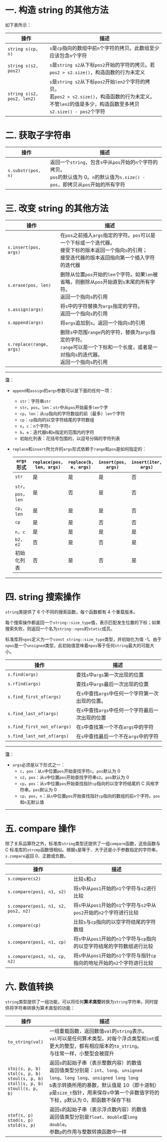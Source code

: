 # 一. 构造 string 的其他方法

如下表所示：

| 操作                       | 描述                                                         |
| -------------------------- | ------------------------------------------------------------ |
| `string s(cp, n)`          | `s`是`cp`指向的数组中前`n`个字符的拷贝。此数组至少应该包含`n`个字符 |
| `string s(s2, pos2)`       | `s`是`string s2`从下标`pos2`开始的字符的拷贝。若`pos2 > s2.size()`，构造函数的行为未定义 |
| `string s(s2, pos2, len2)` | `s`是`string s2`从下标`pos2`开始`len2`个字符的拷贝。<br />若`pos2 > s2.size()`，构造函数的行为未定义。<br />不管`len2`的值是多少，构造函数至多拷贝`s2.size() - pos2`个字符 |



# 二. 获取子字符串

| 操作               | 描述                                                         |
| ------------------ | ------------------------------------------------------------ |
| `s.substr(pos, n)` | 返回一个`string`，包含`s`中从`pos`开始的`n`个字符的拷贝。<br />`pos`的默认值为 0。`n`的默认值为`s.size() - pos`，即拷贝从`pos`开始的所有字符 |



# 三. 改变 string 的其他方法

| 操作                     | 描述                                                         |
| ------------------------ | ------------------------------------------------------------ |
| `s.insert(pos, args)`    | 在`pos`之前插入`args`指定的字符。`pos`可以是一个下标或一个迭代器。<br />接受下标的版本返回一个指向`s`的引用；<br />接受迭代器的版本返回指向第一个插入字符的迭代器 |
| `s.erase(pos, len)`      | 删除从位置`pos`开始的`len`个字符。如果`len`被省略，则删除从`pos`开始直到`s`末尾的所有字符。<br />返回一个指向`s`的引用 |
| `s.assign(args)`         | 将`s`中的字符替换为`args`指定的字符。<br />返回一个指向`s`的引用 |
| `s.append(args)`         | 将`args`追加到`s`。返回一个指向`s`的引用                     |
| `s.replace(range, args)` | 删除`s`中范围`range`内的字符，替换为`args`指定的字符。<br />`range`可以是一个下标和一个长度，或者是一对指向`s`的迭代器。<br />返回一个指向`s`的引用 |

****

**注**：

- `append`和`assign`的`args`参数可以是下面的任何一项：

  - `str`：字符串`str`
  - `str`，`pos`，`len`：`str`中从`pos`开始最多`len`个字
  - `cp`，`len`：从`cp`指向的字符数组的前（最多）`len`个字符
  - `cp`：`cp`指向的以空字符结尾的字符数组
  - `n`，`c`：`n`个字符`c`
  - `b`，`e`：迭代器`b`和`e`指定的范围内的字符
  - 初始化列表：花括号包围的，以逗号分隔的字符列表

- `replace`和`insert`所允许的`args`形式依赖于`range`和`pos`是如何指定的：

  | `args`形式          | `replace(pos, len, args)` | `replace(b, e, args)` | `insert(pos, args)` | `insert(iter, args)` |
  | ------------------- | ------------------------- | --------------------- | ------------------- | -------------------- |
  | `str`               | 是                        | 是                    | 是                  | 否                   |
  | `str`，`pos`，`len` | 是                        | 否                    | 是                  | 否                   |
  | `cp`，`len`         | 是                        | 是                    | 是                  | 否                   |
  | `cp`                | 是                        | 是                    | 否                  | 否                   |
  | `n`，`c`            | 是                        | 是                    | 是                  | 是                   |
  | `b2, e2`            | 否                        | 是                    | 否                  | 是                   |
  | 初始化列表          | 否                        | 是                    | 否                  | 是                   |

****



# 四. string 搜索操作

`string`类提供了 6 个不同的搜索函数，每个函数都有 4 个重载版本。

每个搜索操作都返回一个`string::size_type`值，表示匹配发生位置的下标；如果搜索失败，则返回一个名为`string::npos`的`static`成员。

标准库将`npos`定义为一个`const string::size_type`类型，并初始化为值 -1。由于`npos`是一个`unsigned`类型，此初始值意味着`npos`等于任何`string`最大的可能大小。

| 操作                        | 描述                                              |
| --------------------------- | ------------------------------------------------- |
| `s.find(args)`              | 查找`s`中`args`第一次出现的位置                   |
| `s.rfind(args)`             | 查找`s`中`args`最后一次出现的位置                 |
| `s.find_first_of(args)`     | 在`s`中查找`args`中任何一个字符第一次出现的位置。 |
| `s.find_last_of(args)`      | 在`s`中查找`args`中任何一个字符最后一次出现的位置 |
| `s.find_first_not_of(args)` | 在`s`中查找第一个不在`args`中的字符               |
| `s.find_last_not_of(args)`  | 在`s`中查找最后一个不在`args`中的字符             |

****

**注**：

- `args`必须是以下形式之一：
  - `c`，`pos`：从`s`中位置`pos`开始查找字符`c`。`pos`默认为 0
  - `s2`，`pos`：从`s`中位置`pos`开始查找字符串`s2`。`pos`默认为 0
  - `cp`，`pos`：从`s`中位置`pos`开始查找指针`cp`指向的以空字符结尾的 C 风格字符串。`pos`默认为 0
  - `cp`，`pos`，`n`：从`s`中位置`pos`开始查找指针`cp`指向的数组的前`n`个字符。`pos`和`n`无默认值

****



# 五. compare 操作

除了关系运算符之外，标准库`string`类型还提供了一组`compare`函数，这些函数与 C 标准库的`strcmp`函数很相似。根据`s`是等于、大于还是小于参数指定的字符串，`s.compare`返回 0、正数或负数。

| 操作                                | 描述                                                         |
| ----------------------------------- | ------------------------------------------------------------ |
| `s.compare(s2)`                     | 比较`s`和`s2`                                                |
| `s.compare(pos1, n1, s2)`           | 将`s`中从`pos1`开始的`n1`个字符与`s2`进行比较                |
| `s.compare(pos1, n1, s2, pos2, n2)` | 将`s`中从`pos1`开始的`n1`个字符与`s2`中从`pos2`开始的`n2`个字符进行比较 |
| `s.compare(cp)`                     | 比较`s`与`cp`指向的以空字符结尾的字符数组                    |
| `s.compare(pos1, n1, cp)`           | 将`s`中从`pos1`开始的`n1`个字符与`cp`指向的以空字符结尾的字符数组进行比较 |
| `s.compare(pos1, n1, cp, n2)`       | 将`s`中从`pos1`开始的`n1`个字符与指针`cp`指向的地址开始的`n2`个字符进行比较 |



# 六. 数值转换

`string`类型提供了一组功能，可以将任何**算术类型**转换为`string`字符串，同时提供将字符串转换为算术类型的功能：

| 操作                                                         | 描述                                                         |
| ------------------------------------------------------------ | ------------------------------------------------------------ |
| `to_string(val)`                                             | 一组重载函数，返回数值`val`的`string`表示。<br />`val`可以是任何算术类型。对每个浮点类型和`int`或更大的整型，都有相应版本的`to_string`。<br />与往常一样，小整型会被提升 |
| `stoi(s, p, b)`<br />`stol(s, p, b)`<br />`stoul(s, p, b)`<br />`stoll(s, p, b)`<br />`stoull(s, p, b)` | 返回`s`的起始子串（表示整数内容）的数值<br />返回值类型分别是：`int`、`long`、`unsigned long`、`long long`、`unsigned long long`<br />`b`表示转换所用的基数，默认值是 10（即十进制）<br />`p`是`size_t`指针，用来保存`s`中第一个非数值字符的下标，`p`默认为 0，即函数不保存下标 |
| `stof(s, p)`<br />`stod(s, p)`<br />`stold(s, p)`            | 返回`s`的起始子串（表示浮点数内容）的数值<br />返回值类型分别是`float`、`double`或`long double`。<br />参数`p`的作用与整数转换函数中一样 |
